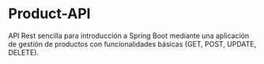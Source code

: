 # Product-API

API Rest sencilla para introducción a Spring Boot mediante una aplicación de gestión de productos con funcionalidades básicas (GET, POST, UPDATE, DELETE).
